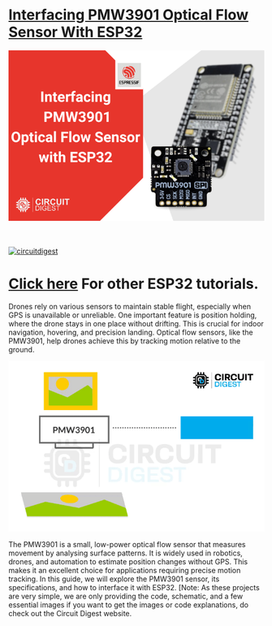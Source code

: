 # [Interfacing PMW3901 Optical Flow Sensor With ESP32](https://circuitdigest.com/microcontroller-projects)
<p align="center">
<img src="https://github.com/Circuit-Digest/Basic-ESP32-Tutorials/blob/a9170784ce2983f305b1aa8ad0dea13f9ade9b2b/Interfacing%20PMW3901%20Optical%20Flow%20Sensor%20With%20ESP32/Images/Interfacing%20PMW3901%20Optical%20Flow%20Sensor%20With%20ESP32.png" width="" alt="alt_text" title="image_tooltip">
</p>
<br>

<br>
<a href="https://circuitdigest.com/tags/ESP32"><img src="https://img.shields.io/static/v1?label=&labelColor=505050&message=ESP32 Tutorials Circuit Digest&color=%230076D6&style=social&logo=google-chrome&logoColor=%230076D6" alt="circuitdigest"/></a>
<br>

[<h1>Click here](https://circuitdigest.com/tags/ESP32) For other ESP32 tutorials.</h1>
Drones rely on various sensors to maintain stable flight, especially when GPS is unavailable or unreliable. One important feature is position holding, where the drone stays in one place without drifting. This is crucial for indoor navigation, hovering, and precision landing. Optical flow sensors, like the PMW3901, help drones achieve this by tracking motion relative to the ground. 
<p align="center">
<img src="https://github.com/Circuit-Digest/Basic-ESP32-Tutorials/blob/a9170784ce2983f305b1aa8ad0dea13f9ade9b2b/Interfacing%20PMW3901%20Optical%20Flow%20Sensor%20With%20ESP32/Images/PMW3901.gif" width="" height="" />
</p>
The PMW3901 is a small, low-power optical flow sensor that measures movement by analysing surface patterns. It is widely used in robotics, drones, and automation to estimate position changes without GPS. This makes it an excellent choice for applications requiring precise motion tracking. In this guide, we will explore the PMW3901 sensor, its specifications, and how to interface it with ESP32.
[Note: As these projects are very simple, we are only providing the code, schematic, and a few essential images if you want to get the images or code explanations, do check out the Circuit Digest website.

